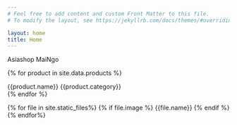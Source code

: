 ```yaml
---
# Feel free to add content and custom Front Matter to this file.
# To modify the layout, see https://jekyllrb.com/docs/themes/#overriding-theme-defaults

layout: home
title: Home
---
```


Asiashop MaiNgo

{% for product in site.data.products %}  
<div>{{product.name}} {{product.category}} </div>
{% endfor %} 

{% for file in site.static_files%}
{% if file.image %}
{{file.name}}
{% endif %}
{% endfor%}